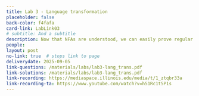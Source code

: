 ```yaml
---
title: Lab 3 - Language transformation
placeholder: false
back-color: f4fafa
card-link: LabLink03
# subtitle: And a subtitle
description: Now that NFAs are understood, we can easily prove regular closure for a variety of operations. 
people:
layout: post
no-link: true  # stops link to page 
deliverydate: 2025-09-05
link-questions: /materials/labs/lab3-lang_trans.pdf
link-solutions: /materials/labs/lab3-lang_trans.pdf
link-recording: https://mediaspace.illinois.edu/media/t/1_ztqbr33a
link-recording-ta: https://www.youtube.com/watch?v=h51Rc1t5P1s
---
```










